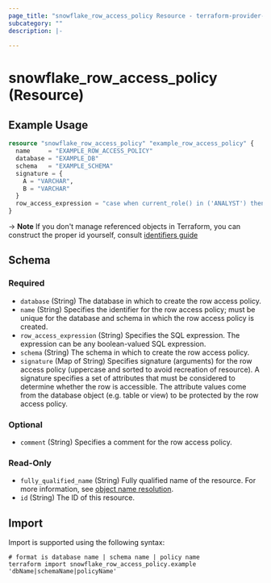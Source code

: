 ```yaml
---
page_title: "snowflake_row_access_policy Resource - terraform-provider-snowflake"
subcategory: ""
description: |-
  
---
```


# snowflake_row_access_policy (Resource)



## Example Usage

```terraform
resource "snowflake_row_access_policy" "example_row_access_policy" {
  name     = "EXAMPLE_ROW_ACCESS_POLICY"
  database = "EXAMPLE_DB"
  schema   = "EXAMPLE_SCHEMA"
  signature = {
    A = "VARCHAR",
    B = "VARCHAR"
  }
  row_access_expression = "case when current_role() in ('ANALYST') then true else false end"
}
```

-> **Note** If you don't manage referenced objects in Terraform, you can construct the proper id yourself, consult [identifiers guide](https://registry.terraform.io/providers/Snowflake-Labs/snowflake/latest/docs/guides/identifiers#new-computed-fully-qualified-name-field-in-resources)
<!-- TODO(SNOW-1634854): include an example showing both methods-->

<!-- schema generated by tfplugindocs -->
## Schema

### Required

- `database` (String) The database in which to create the row access policy.
- `name` (String) Specifies the identifier for the row access policy; must be unique for the database and schema in which the row access policy is created.
- `row_access_expression` (String) Specifies the SQL expression. The expression can be any boolean-valued SQL expression.
- `schema` (String) The schema in which to create the row access policy.
- `signature` (Map of String) Specifies signature (arguments) for the row access policy (uppercase and sorted to avoid recreation of resource). A signature specifies a set of attributes that must be considered to determine whether the row is accessible. The attribute values come from the database object (e.g. table or view) to be protected by the row access policy.

### Optional

- `comment` (String) Specifies a comment for the row access policy.

### Read-Only

- `fully_qualified_name` (String) Fully qualified name of the resource. For more information, see [object name resolution](https://docs.snowflake.com/en/sql-reference/name-resolution).
- `id` (String) The ID of this resource.

## Import

Import is supported using the following syntax:

```shell
# format is database name | schema name | policy name
terraform import snowflake_row_access_policy.example 'dbName|schemaName|policyName'
```

